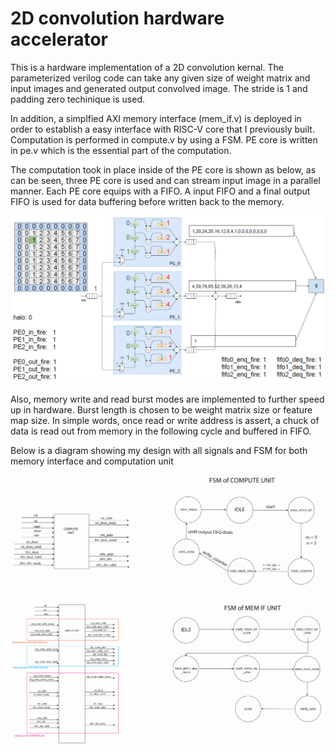 # 2D convolution hardware accelerator

This is a hardware implementation of a 2D convolution kernal. The parameterized
verilog code can take any given size of weight matrix and input images and generated
output convolved image. The stride is 1 and padding zero techinique is used.

In addition, a simplfied AXI memory interface (mem_if.v) is deployed in order to establish a easy
interface with RISC-V core that I previously built. Computation is performed in compute.v
by using a FSM. PE core is written in pe.v which is the essential part of the computation.

The computation took in place inside of the PE core is shown as below, as can be seen, three
PE core is used and can stream input image in a parallel manner. Each PE core equips with a FIFO. 
A input FIFO and a final output FIFO is used for data  buffering before written back to the memory.

![img.png](images/img.png)

Also, memory write and read burst modes are implemented to further speed up in hardware. Burst length 
is chosen to be weight matrix size or feature map size. In simple words, once read or write address
is assert, a chuck of data is read out from memory in the following cycle and buffered in FIFO.

Below is a diagram showing my design with all signals and FSM for both memory interface 
and computation unit

![img_2.png](images/img_2.png)

![img_3.png](images/img_3.png)



